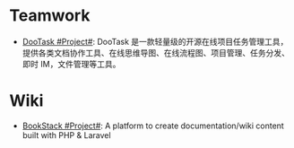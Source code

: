 # Teamwork

- [DooTask #Project#](https://github.com/kuaifan/dootask): DooTask 是一款轻量级的开源在线项目任务管理工具，提供各类文档协作工具、在线思维导图、在线流程图、项目管理、任务分发、即时 IM，文件管理等工具。

# Wiki

- [BookStack #Project#](https://github.com/BookStackApp/BookStack): A platform to create documentation/wiki content built with PHP & Laravel
